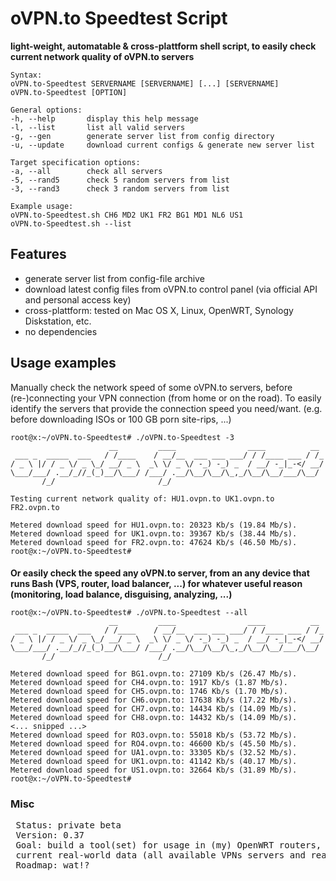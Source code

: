 # oVPN.to Speedtest Script
**light-weight, automatable & cross-plattform shell script, to easily check current network quality of oVPN.to servers**

```
Syntax:
oVPN.to-Speedtest SERVERNAME [SERVERNAME] [...] [SERVERNAME]
oVPN.to-Speedtest [OPTION]

General options:
-h, --help       display this help message
-l, --list       list all valid servers
-g, --gen        generate server list from config directory
-u, --update     download current configs & generate new server list

Target specification options:
-a, --all        check all servers
-5, --rand5      check 5 random servers from list
-3, --rand3      check 3 random servers from list

Example usage:
oVPN.to-Speedtest.sh CH6 MD2 UK1 FR2 BG1 MD1 NL6 US1
oVPN.to-Speedtest.sh --list
```

## Features
* generate server list from config-file archive
* download latest config files from oVPN.to control panel (via official API and personal access key) 
* cross-plattform: tested on Mac OS X, Linux, OpenWRT, Synology Diskstation, etc.
* no dependencies


## Usage examples 
Manually check the network speed of some oVPN.to servers, before (re-)connecting your VPN connection (from home or on the road). To easily identify the servers that provide the connection speed you need/want. (e.g. before downloading ISOs or 100 GB porn site-rips, ...)

```
root@x:~/oVPN.to-Speedtest# ./oVPN.to-Speedtest -3
                      __         ____                ____          __
 ___ _  _____  ___   / /____    / __/__  ___ ___ ___/ / /____ ___ / /_
/ _ \ |/ / _ \/ _ \_/ __/ _ \  _\ \/ _ \/ -_) -_) _  / __/ -_|_-</ __/
\___/___/ .__/_//_(_)__/\___/ /___/ .__/\__/\__/\_,_/\__/\__/___/\__/
       /_/                       /_/

Testing current network quality of: HU1.ovpn.to UK1.ovpn.to FR2.ovpn.to

Metered download speed for HU1.ovpn.to: 20323 Kb/s (19.84 Mb/s).
Metered download speed for UK1.ovpn.to: 39367 Kb/s (38.44 Mb/s).
Metered download speed for FR2.ovpn.to: 47624 Kb/s (46.50 Mb/s).
root@x:~/oVPN.to-Speedtest#
```

####  
**Or easily check the speed  any oVPN.to server, from an any device that runs Bash (VPS, router, load balancer, ...)
for whatever useful reason (monitoring, load balance, disguising, analyzing, ...)**
```
root@x:~/oVPN.to-Speedtest# ./oVPN.to-Speedtest --all
                      __         ____                ____          __
 ___ _  _____  ___   / /____    / __/__  ___ ___ ___/ / /____ ___ / /_
/ _ \ |/ / _ \/ _ \_/ __/ _ \  _\ \/ _ \/ -_) -_) _  / __/ -_|_-</ __/
\___/___/ .__/_//_(_)__/\___/ /___/ .__/\__/\__/\_,_/\__/\__/___/\__/
       /_/                       /_/

Metered download speed for BG1.ovpn.to: 27109 Kb/s (26.47 Mb/s).
Metered download speed for CH4.ovpn.to: 1917 Kb/s (1.87 Mb/s).
Metered download speed for CH5.ovpn.to: 1746 Kb/s (1.70 Mb/s).
Metered download speed for CH6.ovpn.to: 17638 Kb/s (17.22 Mb/s).
Metered download speed for CH7.ovpn.to: 14434 Kb/s (14.09 Mb/s).
Metered download speed for CH8.ovpn.to: 14432 Kb/s (14.09 Mb/s).
<... snipped ...>
Metered download speed for RO3.ovpn.to: 55018 Kb/s (53.72 Mb/s).
Metered download speed for RO4.ovpn.to: 46600 Kb/s (45.50 Mb/s).
Metered download speed for UA1.ovpn.to: 33305 Kb/s (32.52 Mb/s).
Metered download speed for UK1.ovpn.to: 41142 Kb/s (40.17 Mb/s).
Metered download speed for US1.ovpn.to: 32664 Kb/s (31.89 Mb/s).
root@x:~/oVPN.to-Speedtest#
```

### Misc
<pre>
 Status: private beta
 Version: 0.37
 Goal: build a tool(set) for usage in (my) OpenWRT routers, that improves BW-management, LB- & QoS-decisions, based on  
 current real-world data (all available VPNs servers and realistically throughput)
 Roadmap: wat!?
</pre>